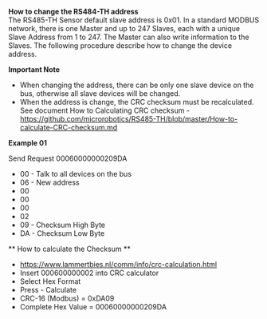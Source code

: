 **How to change the RS484-TH address**  
The RS485-TH Sensor default slave address is 0x01. In a standard MODBUS network, there is one Master and up to 247 Slaves, each with a unique Slave Address from 1 to 247. The Master can also write information to the Slaves. The following procedure describe how to change the device address. 

**Important Note**  
- When changing the address, there can be only one slave device on the bus, otherwise all slave devices will be changed.
- When the address is change, the CRC checksum must be recalculated. See document How to Calculating CRC checksum - https://github.com/microrobotics/RS485-TH/blob/master/How-to-calculate-CRC-checksum.md

**Example 01**  

Send Request 00060000000209DA  

- 00 - Talk to all devices on the bus
- 06 - New address 
- 00 
- 00
- 00
- 02 
- 09 - Checksum High Byte
- DA - Checksum Low Byte

** How to calculate the Checksum **
- https://www.lammertbies.nl/comm/info/crc-calculation.html
- Insert 000600000002 into CRC calculator  
- Select Hex Format 
- Press - Calculate 
- CRC-16 (Modbus) = 0xDA09
- Complete Hex Value = 00060000000209DA  








